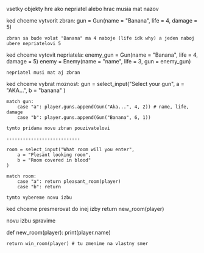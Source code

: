 vsetky objekty hre ako nepriatel alebo hrac musia mat nazov

ked chceme vytvorit zbran:
    gun = Gun(name = "Banana", life = 4, damage = 5)

    zbran sa bude volat "Banana" ma 4 naboje (life idk why) a jeden naboj ubere nepriatelovi 5

ked chceme vytovit nepriatela:
    enemy_gun = Gun(name = "Banana", life = 4, damage = 5)
    enemy = Enemy(name = "name", life = 3, gun = enemy_gun)

    nepriatel musi mat aj zbran

ked chceme vybrat moznost:
    gun = select_input("Select your gun", 
        a = "AKA...", 
        b = "banana"
    )

    match gun:
        case "a": player.guns.append(Gun("Aka...", 4, 2)) # name, life, damage
        case "b": player.guns.append(Gun("Banana", 6, 1))

    tymto pridama novu zbran pouzivatelovi

    ---------------------------

    room = select_input("What room will you enter", 
        a = "Plesant looking room",
        b = "Room covered in blood"
    )

    match room:
        case "a": return pleasant_room(player)
        case "b": return

    tymto vybereme novu izbu

ked chceme presmerovat do inej izby
    return new_room(player)

novu izbu spravime

def new_room(player):
    print(player.name)

    return win_room(player) # tu zmenime na vlastny smer
